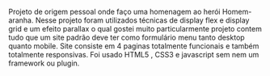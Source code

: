 Projeto de origem pessoal onde faço uma homenagem ao herói Homem-aranha.
Nesse projeto foram utilizados técnicas de display flex e display grid e um efeito parallax o qual gostei muito particularmente projeto contem tudo que um site padrão deve ter como formulário menu tanto desktop quanto mobile.
Site consiste em 4 paginas totalmente funcionais e também totalmente responsivas.
Foi usado HTML5 , CSS3 e javascript sem nem um framework ou plugin.